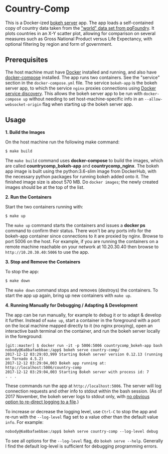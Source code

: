 
# Country-Comp

This is a Docker-ized [bokeh server](https://bokeh.pydata.org/en/latest/docs/user_guide/server.html) app. The app loads a self-contained copy of country data taken from the ["world" data set from pgFoundry](http://pgfoundry.org/frs/?group_id=1000150&release_id=366#world-world-1.0-title-content). It plots countries in an X-Y scatter plot, allowing for comparison on several measures such as Gross National Product versus Life Expectancy, with optional filtering by region and form of government.

## Prerequisites

The host machine must have [Docker](https://www.docker.com/) installed and running, and also have [docker-compose](https://docs.docker.com/compose/) installed. The app runs two containers. See the "service" section in the `docker-compose.yml` file. The service `bokeh-app` is the bokeh server app, to which the service `nginx` proxies connections using [Docker service discovery](https://docs.docker.com/docker-cloud/apps/service-links/#discovering-containers-on-the-same-service-or-stack). This allows the bokeh server app to be run with `docker-compose up` without needing to set host-machine-specific info in an `--allow-websocket-origin` flag when starting up the bokeh server app.

## Usage

__1. Build the Images__

On the host machine run the following make command: 
```
$ make build
```
The `make build` command uses **docker-compose** to build the images, which are called **countrycomp\_bokeh-app** and **countrycomp\_nginx**. The bokeh app image is built using the python:3.6-slim image from DockerHub, with the necessary python packages for running bokeh added onto it. The finished image size is about 570 MB. Do `docker images`; the newly created images should be at the top of the list.

__2. Run the Containers__

Start the two containers running with:
```
$ make up
```
The `make up` command starts the containers and issues a **docker ps** command to confirm their status. There won't be any ports info for the bokeh-app container since connections to it are proxied by nginx. Browse to port 5006 on the host. For example, if you are running the containers on a remote machine reachable on your network at 10.20.30.40 then browse to `http://10.20.30.40:5006` to use the app.

__3. Stop and Remove the Containers__

To stop the app:
```
$ make down
```
The `make down` command stops and removes (destroys) the containers. To start the app up again, bring up new containers with `make up`.

__4. Running Manually for Debugging / Adapting & Development__

The app can be run manually, for example to debug it or to adapt & develop it further. Instead of `make up`, start a container in the foreground with a port on the local machine mapped directly to it (no nginx proxying), open an interactive bash terminal on the container, and run the bokeh server locally in the foreground:
```
[git::master] $ docker run -it -p 5006:5006 countrycomp_bokeh-app bash
nobody@6a8bafaebbae:/app$ bokeh serve country-comp/
2017-12-12 03:29:03,999 Starting Bokeh server version 0.12.13 (running on Tornado 4.5.2)
2017-12-12 03:29:04,003 Bokeh app running at: http://localhost:5006/country-comp
2017-12-12 03:29:04,003 Starting Bokeh server with process id: 7
. . .
```
These commands run the app at `http://localhost:5006`. The server will log connection requests and other info to stdout within the bash session. (As of 2017 November, the bokeh server logs to stdout only, with [no obvious option to re-direct logging to a file](https://github.com/bokeh/bokeh/issues/6699).)

To increase or decrease the logging level, use `Ctrl-C` to stop the app and re-run with the `--log-level` flag set to a value other than the default value `info`. For example:
```
nobody@6a8bafaebbae:/app$ bokeh serve country-comp --log-level debug
```
To see all options for the `--log-level` flag, do `bokeh serve --help`. Generally I find the default log-level is sufficient for debugging programming errors.
